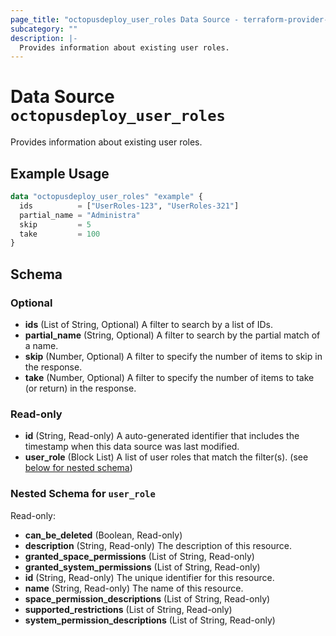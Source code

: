```yaml
---
page_title: "octopusdeploy_user_roles Data Source - terraform-provider-octopusdeploy"
subcategory: ""
description: |-
  Provides information about existing user roles.
---
```


# Data Source `octopusdeploy_user_roles`

Provides information about existing user roles.

## Example Usage

```terraform
data "octopusdeploy_user_roles" "example" {
  ids          = ["UserRoles-123", "UserRoles-321"]
  partial_name = "Administra"
  skip         = 5
  take         = 100
}
```

## Schema

### Optional

- **ids** (List of String, Optional) A filter to search by a list of IDs.
- **partial_name** (String, Optional) A filter to search by the partial match of a name.
- **skip** (Number, Optional) A filter to specify the number of items to skip in the response.
- **take** (Number, Optional) A filter to specify the number of items to take (or return) in the response.

### Read-only

- **id** (String, Read-only) A auto-generated identifier that includes the timestamp when this data source was last modified.
- **user_role** (Block List) A list of user roles that match the filter(s). (see [below for nested schema](#nestedblock--user_role))

<a id="nestedblock--user_role"></a>
### Nested Schema for `user_role`

Read-only:

- **can_be_deleted** (Boolean, Read-only)
- **description** (String, Read-only) The description of this resource.
- **granted_space_permissions** (List of String, Read-only)
- **granted_system_permissions** (List of String, Read-only)
- **id** (String, Read-only) The unique identifier for this resource.
- **name** (String, Read-only) The name of this resource.
- **space_permission_descriptions** (List of String, Read-only)
- **supported_restrictions** (List of String, Read-only)
- **system_permission_descriptions** (List of String, Read-only)


